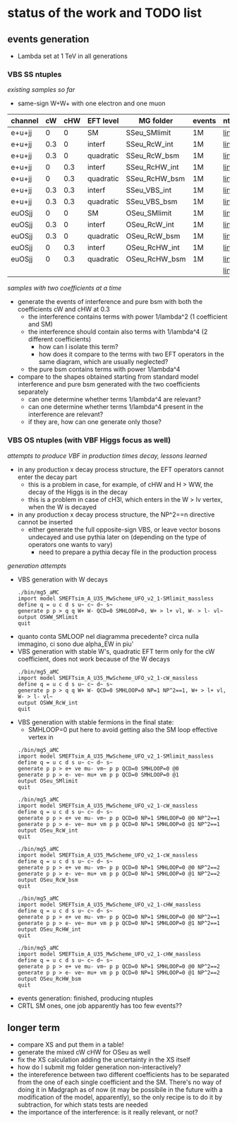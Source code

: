 # status of the work and TODO list

## events generation

  * Lambda set at 1 TeV in all generations

### VBS SS ntuples 

_existing samples so far_

  * same-sign W+W+ with one electron and one muon

 | channel | cW  |  cHW  |  EFT level  |  MG folder    |  events  |  ntuple |
 |---------|-----|-------|-------------|---------------|----------|---------|
 |  e+u+jj |  0  |   0   |     SM      | SSeu_SMlimit  |    1M    |   [link](http://govoni.web.cern.ch/govoni/EFT/ntuple_SMlimit_HS.root) |
 |  e+u+jj | 0.3 |   0   |   interf    | SSeu_RcW_int  |    1M    |   [link](http://govoni.web.cern.ch/govoni/EFT/ntuple_RcW_0p3_HS.root) |
 |  e+u+jj | 0.3 |   0   | quadratic   | SSeu_RcW_bsm  |    1M    |   [link](http://govoni.web.cern.ch/govoni/EFT/ntuple_RcW_0p3_HS.root) |
 |  e+u+jj |  0  |  0.3  |   interf    | SSeu_RcHW_int |    1M    |   [link](http://govoni.web.cern.ch/govoni/EFT/ntuple_RcHW_0p3.root) |
 |  e+u+jj |  0  |  0.3  | quadratic   | SSeu_RcHW_bsm |    1M    |   [link](http://govoni.web.cern.ch/govoni/EFT/ntuple_RcHW_0p3.root) |
 |  e+u+jj | 0.3 |  0.3  |   interf    | SSeu_VBS_int  |    1M    |   [link](http://govoni.web.cern.ch/govoni/EFT/ntuple_RcWcHW_0p30p3.root) |
 |  e+u+jj | 0.3 |  0.3  | quadratic   | SSeu_VBS_bsm  |    1M    |   [link](http://govoni.web.cern.ch/govoni/EFT/ntuple_RcWcHW_0p30p3.root) |
 |  euOSjj |  0  |   0   |     SM      | OSeu_SMlimit  |    1M    |   [link]() |
 |  euOSjj | 0.3 |   0   |   interf    | OSeu_RcW_int  |    1M    |   [link]() |
 |  euOSjj | 0.3 |   0   | quadratic   | OSeu_RcW_bsm  |    1M    |   [link]() |
 |  euOSjj |  0  |  0.3  |   interf    | OSeu_RcHW_int |    1M    |   [link]() |
 |  euOSjj |  0  |  0.3  | quadratic   | OSeu_RcHW_bsm |    1M    |   [link]() |
 |         |     |       |             |               |          |   [link]() |
 
_samples with two coefficients at a time_

  * generate the events of interference and pure bsm with both the coefficients cW and cHW at 0.3
    * the interference contains terms with power 1/lambda^2 (1 coefficient and SM)
    * the interference should contain also terms with 1/lambda^4 (2 different coefficients)
      * how can I isolate this term?
      * how does it compare to the terms with two EFT operators in the same diagram, 
        which are usually neglected?
    * the pure bsm contains terms with power 1/lambda^4
  * compare to the shapes obtained starting from standard model interference and pure bsm generated
    with the two coefficients separately
    * can one determine whether terms 1/lambda^4 are relevant?
    * can one determine whether terms 1/lambda^4 present in the interference are relevant?
    * if they are, how can one generate only those?


### VBS OS ntuples (with VBF Higgs focus as well)

_attempts to produce VBF in production times decay, lessons learned_

  * in any production x decay process structure, the EFT operators cannot enter the decay part
    * this is a problem in case, for example, of cHW and H > WW, the decay of the Higgs is in the decay
    * this is a problem in case of cH3l, which enters in the W > lv vertex, when the W is decayed
  * in any production x decay process structure, the NP^2==n directive cannot be inserted
    * either generate the full opposite-sign VBS, or leave vector bosons undecayed and use pythia later on 
      (depending on the type of operators one wants to vary)
      * need to prepare a pythia decay file in the production process

_generation attempts_

  * VBS generation with W decays
    ```
    ./bin/mg5_aMC
    import model SMEFTsim_A_U35_MwScheme_UFO_v2_1-SMlimit_massless
    define q = u c d s u~ c~ d~ s~
    generate p p > q q W+ W- QCD=0 SMHLOOP=0, W+ > l+ vl, W- > l- vl~
    output OSWW_SMlimit
    quit
    ```
  * quanto conta SMLOOP nel diagramma precedente? circa nulla immagino, ci sono due alpha_EW in piu'
  * VBS generation with stable W's, quadratic EFT term only for the cW coefficient, 
    does not work because of the W decays
    ```
    ./bin/mg5_aMC
    import model SMEFTsim_A_U35_MwScheme_UFO_v2_1-cW_massless
    define q = u c d s u~ c~ d~ s~
    generate p p > q q W+ W- QCD=0 SMHLOOP=0 NP=1 NP^2==1, W+ > l+ vl, W- > l- vl~ 
    output OSWW_RcW_int
    quit
    ```
  * VBS generation with stable fermions in the final state:
    * SMHLOOP=0 put here to avoid getting also the SM loop effective vertex in
    ```
    ./bin/mg5_aMC
    import model SMEFTsim_A_U35_MwScheme_UFO_v2_1-SMlimit_massless
    define q = u c d s u~ c~ d~ s~
    generate p p > e+ ve mu- vm~ p p QCD=0 SMHLOOP=0 @0
    generate p p > e- ve~ mu+ vm p p QCD=0 SMHLOOP=0 @1
    output OSeu_SMlimit
    quit
    ```
    ```
    ./bin/mg5_aMC
    import model SMEFTsim_A_U35_MwScheme_UFO_v2_1-cW_massless
    define q = u c d s u~ c~ d~ s~
    generate p p > e+ ve mu- vm~ p p QCD=0 NP=1 SMHLOOP=0 @0 NP^2==1
    generate p p > e- ve~ mu+ vm p p QCD=0 NP=1 SMHLOOP=0 @1 NP^2==1
    output OSeu_RcW_int
    quit
    ```
    ```
    ./bin/mg5_aMC
    import model SMEFTsim_A_U35_MwScheme_UFO_v2_1-cW_massless
    define q = u c d s u~ c~ d~ s~
    generate p p > e+ ve mu- vm~ p p QCD=0 NP=1 SMHLOOP=0 @0 NP^2==2
    generate p p > e- ve~ mu+ vm p p QCD=0 NP=1 SMHLOOP=0 @1 NP^2==2
    output OSeu_RcW_bsm
    quit
    ```
    ```
    ./bin/mg5_aMC
    import model SMEFTsim_A_U35_MwScheme_UFO_v2_1-cHW_massless
    define q = u c d s u~ c~ d~ s~
    generate p p > e+ ve mu- vm~ p p QCD=0 NP=1 SMHLOOP=0 @0 NP^2==1
    generate p p > e- ve~ mu+ vm p p QCD=0 NP=1 SMHLOOP=0 @1 NP^2==1
    output OSeu_RcHW_int
    quit
    ```
    ```
    ./bin/mg5_aMC
    import model SMEFTsim_A_U35_MwScheme_UFO_v2_1-cHW_massless
    define q = u c d s u~ c~ d~ s~
    generate p p > e+ ve mu- vm~ p p QCD=0 NP=1 SMHLOOP=0 @0 NP^2==2
    generate p p > e- ve~ mu+ vm p p QCD=0 NP=1 SMHLOOP=0 @1 NP^2==2
    output OSeu_RcHW_bsm
    quit
    ```
  * events generation: finished, producing ntuples
  * CRTL SM ones, one job apparently has too few events??


## longer term

  * compare XS and put them in a table!
  * generate the mixed cW cHW for OSeu as well
  * fix the XS calculation adding the uncertainty in the XS itself
  * how do I submit mg folder generation non-interactively?
  * the intereference between two different coefficients has to be separated 
    from the one of each single coefficient and the SM.
    There's no way of doing it in Madgraph as of now 
    (it may be possibile in the future with a modification of the model, apparently),
    so the only recipe is to do it by subtraction, 
    for which stats tests are needed
  * the importance of the interference: is it really relevant, or not?
    